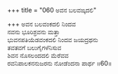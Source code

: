 +++
title = "060 ಅವನ ಬಲವಙ್ಕದಲಿ"

+++
ಅವನ ಬಲವಂಕದಲಿ ನಿಂದವ  
ನವನು ಭೂರಿಶ್ರವನು ಮತ್ತಾ  
ಭುವನಪತಿಯೆಡವಂಕದಲಿ ನಿಂದವ ಜಯದ್ರಥನು  
ತವತವಗೆ ಬಲುಗೈಗಳೆನಿಸುವ  
ಶಿವನ ನೊಸಲಂದದಲಿ ಮೆರೆವವ  
ರವನಿಪಾಲಕನನುಜರನು ನೋಡೆಂದನಾ ಪಾರ್ಥ     ॥60॥